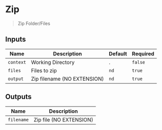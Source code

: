
# Zip
> Zip Folder/Files


## Inputs
| Name | Description | Default | Required | 
| ---- | ----------- | ------- | -------- |
| `context` | Working Directory | . | `false` |
| `files` | Files to zip | `nd` | `true` |
| `output` | Zip filename (NO EXTENSION) | `nd` | `true` |



## Outputs 
| Name | Description |
| ---- | ----------- |
| `filename` | Zip file (NO EXTENSION) |

        